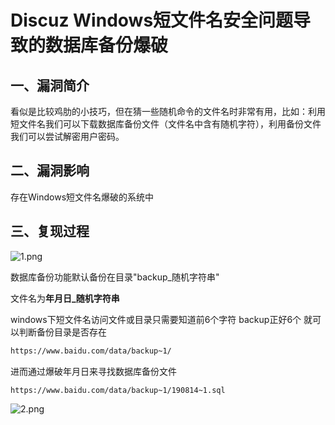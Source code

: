 # Discuz Windows短文件名安全问题导致的数据库备份爆破

## 一、漏洞简介

看似是比较鸡肋的小技巧，但在猜一些随机命令的文件名时非常有用，比如：利用短文件名我们可以下载数据库备份文件（文件名中含有随机字符），利用备份文件我们可以尝试解密用户密码。

## 二、漏洞影响

存在Windows短文件名爆破的系统中

## 三、复现过程

![1.png](images/2020_06_08/524a50e0f55d4d8182996b68636d855f.png)

数据库备份功能默认备份在目录"backup_随机字符串"

文件名为**年月日_随机字符串**

windows下短文件名访问文件或目录只需要知道前6个字符 backup正好6个 就可以判断备份目录是否存在

```bash
https://www.baidu.com/data/backup~1/

```

进而通过爆破年月日来寻找数据库备份文件

```bash
https://www.baidu.com/data/backup~1/190814~1.sql

```

![2.png](images/2020_06_08/fd270fbdafb54f469ad1589becce9a7e.png)

